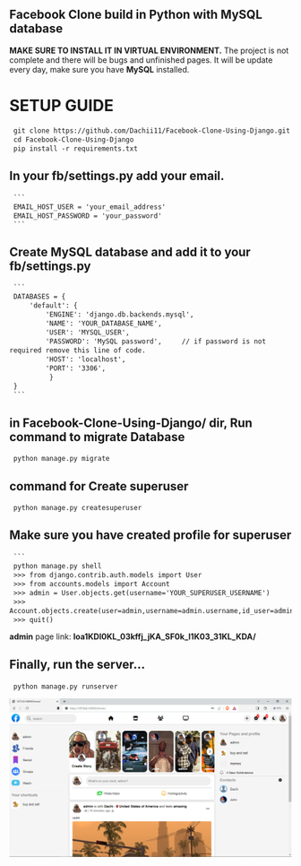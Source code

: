 ## Facebook Clone build in Python with MySQL database
**MAKE SURE TO INSTALL IT IN VIRTUAL ENVIRONMENT.**
The project is not complete and there will be bugs and unfinished pages.
It will be update every day, make sure you have **MySQL** installed.

# SETUP GUIDE
     git clone https://github.com/Dachii11/Facebook-Clone-Using-Django.git
     cd Facebook-Clone-Using-Django
     pip install -r requirements.txt

## In your fb/settings.py add your email.
     ```
     EMAIL_HOST_USER = 'your_email_address'
     EMAIL_HOST_PASSWORD = 'your_password'
     ```

## Create MySQL database and add it to your fb/settings.py
     ```
     DATABASES = {
         'default': {
             'ENGINE': 'django.db.backends.mysql',
             'NAME': 'YOUR_DATABASE_NAME',
             'USER': 'MYSQL_USER',
             'PASSWORD': 'MySQL password',     // if password is not required remove this line of code.
             'HOST': 'localhost',
             'PORT': '3306',
              }
     }
     ```
## in Facebook-Clone-Using-Django/ dir, Run command to migrate Database
     python manage.py migrate
     
## command for Create superuser
     python manage.py createsuperuser

## Make sure you have created profile for superuser
     ```
     python manage.py shell
     >>> from django.contrib.auth.models import User
     >>> from accounts.models import Account
     >>> admin = User.objects.get(username='YOUR_SUPERUSER_USERNAME')
     >>> Account.objects.create(user=admin,username=admin.username,id_user=admin.id)
     >>> quit()

**admin** page link: **loa1KDl0KL_03kffj_jKA_SF0k_l1K03_31KL_KDA/**

## Finally, run the server...
     python manage.py runserver
     
![My Image](FB.png)
